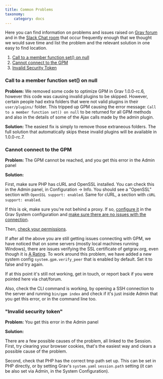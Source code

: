 ```yaml
---
title: Common Problems
taxonomy:
    category: docs
---
```


Here you can find information on problems and issues raised on [Grav forum](http://getgrav.org/forum) and in the [Slack Chat room](https://chat.getgrav.org) that occur frequently enough that we thought we would save time and list the problem and the relevant solution in one easy to find location.

1. [Call to a member function set() on null](#call-to-a-member-function-set-on-null)
2. [Cannot connect to the GPM](#cannot-connect-to-the-gpm)
2. [Invalid Security Token](#invalid-security-token)

### Call to a member function set() on null

**Problem:** We removed some code to optimize GPM in Grav 1.0.0-rc.6, however this code was causing invalid plugins to be skipped.  However, certain people had extra folders that were not valid plugins in their `user/plugins/` folder.  This tripped up GPM causing the error message: `Call to a member function set() on null` to be returned for all GPM methods and also in the details of some of the Ajax calls made by the admin plugin.

**Solution:** The easiest fix is simply to remove those extraneous folders.  The full solution that automatically skips these invalid plugins will be available in 1.0.0-rc.7.

### Cannot connect to the GPM

**Problem:** The GPM cannot be reached, and you get this error in the Admin panel

**Solution:**

First, make sure PHP has cURL and OpenSSL installed. You can check this in the Admin panel, in Configuration -> Info. You should see a "OpenSSL" section with `OpenSSL support: enabled`. Same for cURL, a section with `cURL support: enabled`.

If this is ok, make sure you're not behind a proxy. If so, [configure it](/basics/grav-configuration#system-configuration) in the Grav System configuration and [make sure there are no issues with the connection](/troubleshooting/proxy).

Then, [check your permissions](/troubleshooting/permissions).

If after all the above you are still getting issues connecting with GPM, we have noticed that on some servers (mostly local machines running Windows), there are issues verifying the SSL certificate of getgrav.org, even though it is [A Rating](https://www.ssllabs.com/ssltest/analyze.html?d=getgrav.org&hideResults=on).
To work around this problem, we have added a new system config `system.gpm.verify_peer` that is enabled by default. Set it to false and try again.

If at this point it's still not working, get in touch, or report back if you were pointed here via chat/forum.

Also, check the CLI command is working, by opening a SSH connection to the server and running `bin/gpm index` and check if it's just inside Admin that you get this error, or in the command line too.

### "Invalid security token" 

**Problem:** You get this error in the Admin panel

**Solution:**

There are a few possible causes of the problem, all linked to the Session.
First, try clearing your browser cookies, that's the easiest way and clears a possible cause of the problem.

Second, check that PHP has the correct tmp path set up. This can be set in PHP directly, or by setting Grav's `system.yaml` `session.path` setting (it can be also set via Admin, in the System Configuration).
